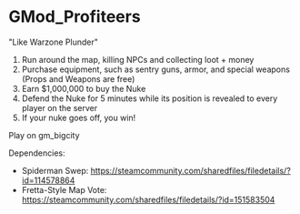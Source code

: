 # GMod_Profiteers
"Like Warzone Plunder"

1. Run around the map, killing NPCs and collecting loot + money
2. Purchase equipment, such as sentry guns, armor, and special weapons (Props and Weapons are free)
3. Earn $1,000,000 to buy the Nuke
4. Defend the Nuke for 5 minutes while its position is revealed to every player on the server
5. If your nuke goes off, you win!

Play on gm_bigcity

Dependencies:
 - Spiderman Swep: https://steamcommunity.com/sharedfiles/filedetails/?id=114578864
 - Fretta-Style Map Vote: https://steamcommunity.com/sharedfiles/filedetails/?id=151583504
